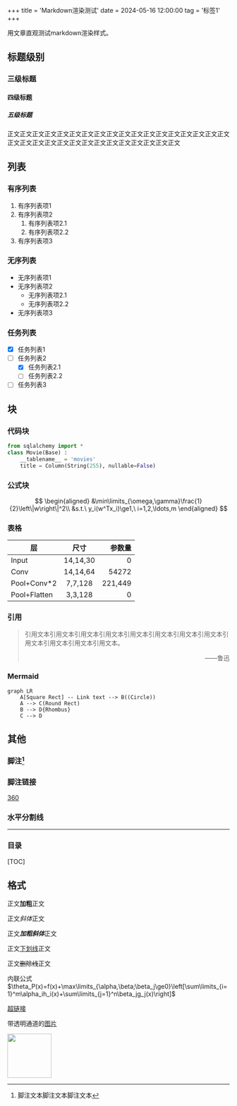 +++
title = 'Markdown渲染测试'
date = 2024-05-16 12:00:00
tag = '标签1'
+++

用文章直观测试markdown渲染样式。 <!--more-->

## 标题级别

### 三级标题

#### 四级标题

##### 五级标题

正文正文正文正文正文正文正文正文正文正文正文正文正文正文正文正文正文正文正文正文正文正文正文正文正文正文正文正文正文正文正文正文

## 列表

### 有序列表

1. 有序列表项1
2. 有序列表项2
   1. 有序列表项2.1
   2. 有序列表项2.2
3. 有序列表项3

### 无序列表

- 无序列表项1
- 无序列表项2
  - 无序列表项2.1
  - 无序列表项2.2
- 无序列表项3

### 任务列表

- [x] 任务列表1
- [ ] 任务列表2
  - [x] 任务列表2.1
  - [ ] 任务列表2.2
- [ ] 任务列表3

## 块

### 代码块

```python
from sqlalchemy import * 
class Movie(Base) : 
    __tablename__ = 'movies' 
    title = Column(String(255), nullable=False) 
```

### 公式块

$$
\begin{aligned}
&\min\limits_{\omega,\gamma}\frac{1}{2}\left\|w\right\|^2\\
&s.t.\ y_i(w^Tx_i)\ge1,\ i=1,2,\ldots,m
\end{aligned}
$$

### 表格

| 层           |   尺寸   |  参数量 |
| ------------ | :------: | ------: |
| Input        | 14,14,30 |       0 |
| Conv         | 14,14,64 |   54272 |
| Pool+Conv*2  | 7,7,128  | 221,449 |
| Pool+Flatten | 3,3,128  |       0 |

### 引用

> 引用文本引用文本引用文本引用文本引用文本引用文本引用文本引用文本引用文本引用文本引用文本引用文本。
>
> <p align="right">——鲁迅</p>

### Mermaid

```mermaid
graph LR
    A[Square Rect] -- Link text --> B((Circle))
    A --> C(Round Rect)
    B --> D{Rhombus}
    C --> D
```

## 其他

### 脚注[^1]

[^1]: 脚注文本脚注文本脚注文本

### 脚注链接

[360][2]

[2]: http://www.fuckqq.com	"360安全"

### 水平分割线

------

### 目录

[TOC]

## 格式

正文**加粗**正文

正文*斜体*正文

正文***加粗斜体***正文

正文<u>下划线</u>正文

正文~~删除线~~正文

内联公式$\theta_P(x)=f(x)+\max\limits_{\alpha,\beta;\beta_j\ge0}\left[\sum\limits_{i=1}^m\alpha_ih_i(x)+\sum\limits_{j=1}^n\beta_jg_j(x)\right]$

<!--注释注释注释注释-->

[超链接](https://unsplash.com/ "测试title文字")

带透明通道的[图片](http://pngimg.com/uploads/hat/hat_PNG5709.png)

<img src="https://cdn.pixabay.com/photo/2016/03/26/01/17/treble-clef-1279909_1280.png" width=100>
